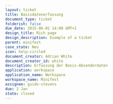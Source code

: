 ```yaml
---
layout: ticket
title: Basisdatenerfassung
document_type: ticket
folderish: false
due_date: 2015-06-01 14:00 GMT+2
design_title: Rich page
design_description: Example of a ticket
parent: minifest
case_state: Neu
icon: help-circled
document_creator: Adrian White
document_creator_id: white
description: Erfassung der Basis-Absenderdaten
application: workspace
application_name: Workspace
workspace_name: Minifest
assignee: guido-stevens
due: 2 Jan
state: closed
---
```

